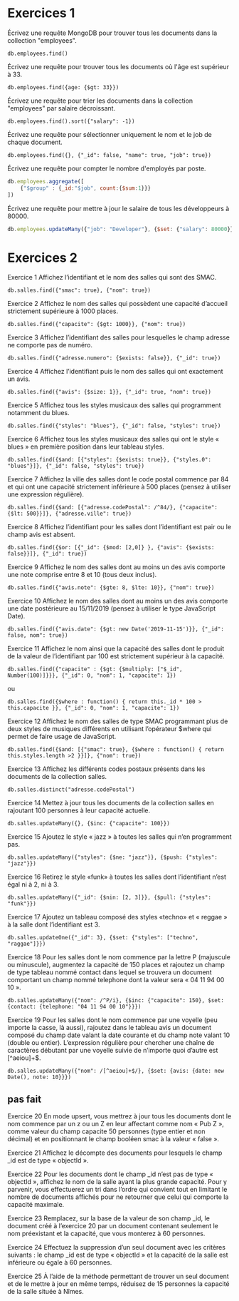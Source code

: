 # Exercices 1

Écrivez une requête MongoDB pour trouver tous les documents dans la collection "employees". 

`db.employees.find()`

Écrivez une requête pour trouver tous les documents où l'âge est supérieur à 33.

`db.employees.find({age: {$gt: 33}})`

Écrivez une requête pour trier les documents dans la collection "employees" par salaire décroissant.

`db.employees.find().sort({"salary": -1})`

Écrivez une requête pour sélectionner uniquement le nom et le job de chaque document.

`db.employees.find({}, {"_id": false, "name": true, "job": true})`

Écrivez une requête pour compter le nombre d'employés par poste.

````javascript
db.employees.aggregate([
    {"$group" : {_id:"$job", count:{$sum:1}}}
])
````

Écrivez une requête pour mettre à jour le salaire de tous les développeurs à 80000.

```js
db.employees.updateMany({"job": "Developer"}, {$set: {"salary": 80000}})
```

# Exercices 2

Exercice 1 Affichez l’identifiant et le nom des salles qui sont des SMAC. 

`db.salles.find({"smac": true}, {"nom": true})`

Exercice 2 Affichez le nom des salles qui possèdent une capacité d’accueil strictement supérieure à 1000 places.

`db.salles.find({"capacite": {$gt: 1000}}, {"nom": true})`

Exercice 3 Affichez l’identifiant des salles pour lesquelles le champ adresse ne comporte pas de numéro.

`db.salles.find({"adresse.numero": {$exists: false}}, {"_id": true})`

Exercice 4 Affichez l’identifiant puis le nom des salles qui ont exactement un avis.

`db.salles.find({"avis": {$size: 1}}, {"_id": true, "nom": true})`

Exercice 5 Affichez tous les styles musicaux des salles qui programment notamment du blues.

`db.salles.find({"styles": "blues"}, {"_id": false, "styles": true})`

Exercice 6 Affichez tous les styles musicaux des salles qui ont le style « blues » en première position dans leur tableau styles. 

`db.salles.find({$and: [{"styles": {$exists: true}}, {"styles.0": "blues"}]}, {"_id": false, "styles": true})`

Exercice 7 Affichez la ville des salles dont le code postal commence par 84 et qui ont une capacité strictement inférieure à 500 places (pensez à utiliser une expression régulière). 

`db.salles.find({$and: [{"adresse.codePostal": /^84/}, {"capacite": {$lt: 500}}]}, {"adresse.ville": true})`

Exercice 8 Affichez l’identifiant pour les salles dont l’identifiant est pair ou le champ avis est absent. 

`db.salles.find({$or: [{"_id": {$mod: [2,0]} }, {"avis": {$exists: false}}]}, {"_id": true})`

Exercice 9 Affichez le nom des salles dont au moins un des avis comporte une note comprise entre 8 et 10 (tous deux inclus). 

`db.salles.find({"avis.note": {$gte: 8, $lte: 10}}, {"nom": true})`

Exercice 10 Affichez le nom des salles dont au moins un des avis comporte une date postérieure au 15/11/2019 (pensez à utiliser le type JavaScript Date). 

`db.salles.find({"avis.date": {$gt: new Date('2019-11-15')}}, {"_id": false, nom": true})`

Exercice 11 Affichez le nom ainsi que la capacité des salles dont le produit de la valeur de l’identifiant par 100 est strictement supérieur à la capacité. 

`db.salles.find({"capacite" : {$gt: {$multiply: ["$_id", Number(100)]}}}, {"_id": 0, "nom": 1, "capacite": 1})`

ou

`db.salles.find({$where : function() { return this._id * 100 > this.capacite }}, {"_id": 0, "nom": 1, "capacite": 1})`

Exercice 12 Affichez le nom des salles de type SMAC programmant plus de deux styles de musiques différents en utilisant l’opérateur \$where qui permet de faire usage de JavaScript. 

`db.salles.find({$and: [{"smac": true}, {$where : function() { return this.styles.length >2 }}]}, {"nom": true})`

Exercice 13 Affichez les différents codes postaux présents dans les documents de la collection salles.

`db.salles.distinct("adresse.codePostal")`

Exercice 14 Mettez à jour tous les documents de la collection salles en rajoutant 100 personnes à leur capacité actuelle. 

`db.salles.updateMany({}, {$inc: {"capacite": 100}})`

Exercice 15 Ajoutez le style « jazz » à toutes les salles qui n’en programment pas. 

`db.salles.updateMany({"styles": {$ne: "jazz"}}, {$push: {"styles": "jazz"}})`

Exercice 16 Retirez le style «funk» à toutes les salles dont l’identifiant n’est égal ni à 2, ni à 3. 

`db.salles.updateMany({"_id": {$nin: [2, 3]}}, {$pull: {"styles": "funk"}})`

Exercice 17 Ajoutez un tableau composé des styles «techno» et « reggae » à la salle dont l’identifiant est 3. 

`db.salles.updateOne({"_id": 3}, {$set: {"styles": ["techno", "raggae"]}})`

Exercice 18 Pour les salles dont le nom commence par la lettre P (majuscule ou minuscule), augmentez la capacité de 150 places et rajoutez un champ de type tableau nommé contact dans lequel se trouvera un document comportant un champ nommé telephone dont la valeur sera « 04 11 94 00 10 ». 

`db.salles.updateMany({"nom": /^P/i}, {$inc: {"capacite": 150}, $set: {contact: {telephone: "04 11 94 00 10"}}})`

Exercice 19 Pour les salles dont le nom commence par une voyelle (peu importe la casse, là aussi), rajoutez dans le tableau avis un document composé du champ date valant la date courante et du champ note valant 10 (double ou entier). L’expression régulière pour chercher une chaîne de caractères débutant par une voyelle suivie de n’importe quoi d’autre est \[^aeiou]+$. 

`db.salles.updateMany({"nom": /[^aeiou]+$/}, {$set: {avis: {date: new Date(), note: 10}}})`

## pas fait

Exercice 20 En mode upsert, vous mettrez à jour tous les documents dont le nom commence par un z ou un Z en leur affectant comme nom « Pub Z », comme valeur du champ capacite 50 personnes (type entier et non décimal) et en positionnant le champ booléen smac à la valeur « false ».

Exercice 21 Affichez le décompte des documents pour lesquels le champ \_id est de type « objectId ». 

Exercice 22 Pour les documents dont le champ \_id n’est pas de type « objectId », affichez le nom de la salle ayant la plus grande capacité. Pour y parvenir, vous effectuerez un tri dans l’ordre qui convient tout en limitant le nombre de documents affichés pour ne retourner que celui qui comporte la capacité maximale. 

Exercice 23 Remplacez, sur la base de la valeur de son champ \_id, le document créé à l’exercice 20 par un document contenant seulement le nom préexistant et la capacité, que vous monterez à 60 personnes. 

Exercice 24 Effectuez la suppression d’un seul document avec les critères suivants : le champ \_id est de type « objectId » et la capacité de la salle est inférieure ou égale à 60 personnes. 

Exercice 25 À l’aide de la méthode permettant de trouver un seul document et de le mettre à jour en même temps, réduisez de 15 personnes la capacité de la salle située à Nîmes.